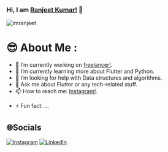 ### Hi, I am [Ranjeet Kumar!](https://www.instagram.com/silent_eyes721/) 👋

<p align="left"> <img src="https://komarev.com/ghpvc/?username=imranjeet&label=Views&color=blue&style=plastic" alt="imranjeet" /> </p>

# 😎 About Me :

- 🔭 I’m currently working on [freelancer!](https://www.freelancer.in/).
- 🌱 I’m currently learning more about Flutter and Python.
- 🤔 I’m looking for help with Data structures and algorithms.
- 💬 Ask me about Flutter or any tech-related stuff.
- 📫 How to reach me: [Instagram!](https://www.instagram.com/silent_eyes721/).
<!-- - 😄 Pronouns: ... -->
- ⚡ Fun fact: ...

## 🌐Socials
[![Instagram](https://img.shields.io/badge/Instagram-%23E4405F.svg?logo=Instagram&logoColor=white)](https://instagram.com/silent_eyes721) [![LinkedIn](https://img.shields.io/badge/LinkedIn-%230077B5.svg?logo=linkedin&logoColor=white)](https://linkedin.com/in/iamranjeet) 



